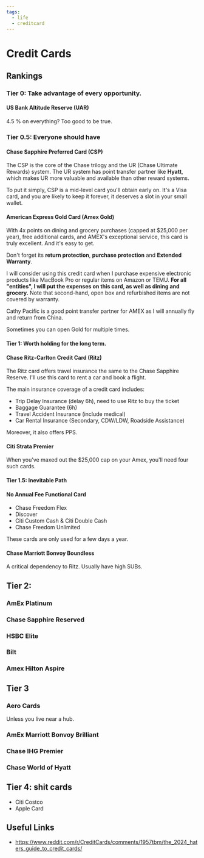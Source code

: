 ```yaml
---
tags:
  - life
  - creditcard
---
```

# Credit Cards
## Rankings
### Tier 0: Take advantage of every opportunity.
#### US Bank Altitude Reserve (UAR)
4.5 % on everything? Too good to be true.
### Tier 0.5: Everyone should have
#### Chase Sapphire Preferred Card (CSP)
The CSP is the core of the Chase trilogy and the UR (Chase Ultimate Rewards) system. The UR system has point transfer partner like **Hyatt**, which makes UR more valuable and available than other reward systems.

To put it simply, CSP is a mid-level card you'll obtain early on. It's a Visa card, and you are likely to keep it forever, it deserves a slot in your small wallet.
#### American Express Gold Card (Amex Gold)
With 4x points on dining and grocery purchases (capped at $25,000 per year), free additional cards, and AMEX's exceptional service, this card is truly excellent. And it's easy to get.

Don't forget its **return protection**, **purchase protection** and **Extended Warranty**. 

I will consider using this credit card when I purchase expensive electronic products like MacBook Pro or regular items on Amazon or TEMU. **For all "entities", I will put the expenses on this card, as well as dining and grocery.** Note that second-hand, open box and refurbished items are not covered by warranty.

Cathy Pacific is a good point transfer partner for AMEX as I will annually fly and return from China.

Sometimes you can open Gold for multiple times.

#### Tier 1: Worth holding for the long term.
#### Chase Ritz-Carlton Credit Card (Ritz)
The Ritz card offers travel insurance the same to the Chase Sapphire Reserve. I'll use this card to rent a car and book a flight. 

The main insurance coverage of a credit card includes:
- Trip Delay Insurance (delay 6h), need to use Ritz to buy the ticket
- Baggage Guarantee (6h)
- Travel Accident Insurance (include medical)
- Car Rental Insurance (Secondary, CDW/LDW, Roadside Assistance)

Moreover, it also offers PPS.

#### Citi Strata Premier 
When you've maxed out the $25,000 cap on your Amex, you'll need four such cards.

#### Tier 1.5: Inevitable Path

#### No Annual Fee Functional Card
- Chase Freedom Flex
- Discover
- Citi Custom Cash & Citi Double Cash
- Chase Freedom Unlimited

These cards are only used for a few days a year.

#### Chase Marriott Bonvoy Boundless
A critical dependency to Ritz. Usually have high SUBs.


## Tier 2: 
### AmEx Platinum

### Chase Sapphire Reserved

### HSBC Elite

### Bilt
### Amex Hilton Aspire
## Tier 3
### Aero Cards
Unless you live near a hub. 
### AmEx Marriott Bonvoy Brilliant

### Chase IHG Premier

### Chase World of Hyatt

## Tier 4: shit cards
- Citi Costco
- Apple Card

## Useful Links
- https://www.reddit.com/r/CreditCards/comments/1957tbm/the_2024_haters_guide_to_credit_cards/